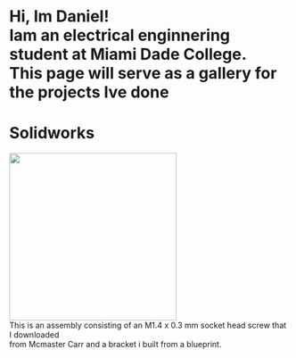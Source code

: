 <h1>Hi, Im Daniel! <br/> Iam an electrical enginnering student at Miami Dade College. <br/>This page will serve as a gallery for the projects Ive done </h1>

<h1> Solidworks</h1>
<img src="https://github.com/user-attachments/assets/29228d87-1244-40ab-86a2-a8f07469092c" alt="" width="300">
<br/> This is an assembly consisting of an M1.4 x 0.3 mm socket head screw that I downloaded 
<br/> from Mcmaster Carr and a bracket i built from a blueprint.

